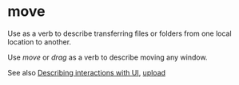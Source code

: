 # move

Use as a verb to describe transferring files or folders from one local location to another. 

Use *move* or *drag* as a verb to describe moving any window. 

See also [Describing interactions with UI](/style-guide/procedures-instructions/describing-interactions-with-ui), [](/style-guide/a-z-word-list-term-collections/u/upload)[upload](/style-guide/a-z-word-list-term-collections/u/upload)
